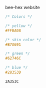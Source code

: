 
bee-hex website


```css
/* Colors */

/* yellow */
#FFBA08

/* skin color */
#B7A691

/* green */
#62746C

/* blue */
#28353D

2A353C

```

